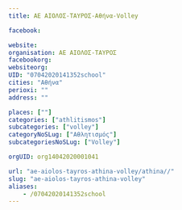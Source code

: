 ```yaml
---
title: ΑΕ ΑΙΟΛΟΣ-ΤΑΥΡΟΣ-Αθήνα-Volley

facebook:

website:
organisation: ΑΕ ΑΙΟΛΟΣ-ΤΑΥΡΟΣ
facebookorg:
websiteorg:
UID: "07042020141352school"
cities: "Αθήνα"
perioxi: ""
address: ""

places: [""]
categories: ["athlitismos"]
subcategories: ["volley"]
categoryNoSLug: ["Αθλητισμός"]
subcategoriesNoSLug: ["Volley"]

orgUID: org14042020001041

url: "ae-aiolos-tayros-athina-volley/athina//"
slug: "ae-aiolos-tayros-athina-volley"
aliases:
    - /07042020141352school
---
```





